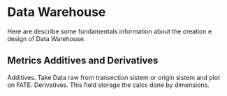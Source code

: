# Data Warehouse
Here are describe some fundamentals information about the creation e design of Data Warehouse.


## Metrics Additives and Derivatives
Additives. Take Data raw from transection sistem or origin sistem and plot on FATE.
Derivatives. This field storage the calcs done by dimensions.
